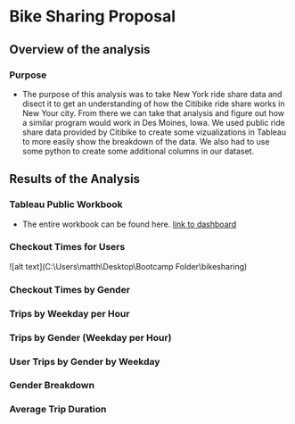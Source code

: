 # Bike Sharing Proposal

## Overview of the analysis
### Purpose
- The purpose of this analysis was to take New York ride share data and disect it to get an understanding of how the Citibike ride share works in New Your city.  From there we can take that analysis and figure out how a similar program would work in Des Moines, Iowa.  We used public ride share data provided by Citibike to create some vizualizations in Tableau to more easily show the breakdown of the data.  We also had to use some python to create some additional columns in our dataset. 

## Results of the Analysis

### Tableau Public Workbook
- The entire workbook can be found here. [link to dashboard](https://public.tableau.com/app/profile/matthew.rodenberg/viz/CitiBikeWorkbook_16364851585740/CitibikeStory?publish=yes)

### Checkout Times for Users
![alt text](C:\Users\matth\Desktop\Bootcamp Folder\bikesharing)
### Checkout Times by Gender

### Trips by Weekday per Hour

### Trips by Gender (Weekday per Hour)

### User Trips by Gender by Weekday

### Gender Breakdown

### Average Trip Duration
